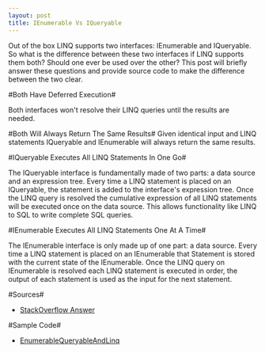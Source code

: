 ```yaml
---
layout: post
title: IEnumerable Vs IQueryable
---
```

Out of the box LINQ supports two interfaces: IEnumerable and IQueryable. So what is the difference between these two interfaces if LINQ supports them both? Should one ever be used over the other? This post will briefly answer these questions and provide source code to make the difference between the two clear.

#Both Have Deferred Execution#

Both interfaces won't resolve their LINQ queries until the results are needed.

#Both Will Always Return The Same Results#
Given identical input and LINQ statements IQueryable and IEnumerable will always return the same results.

#IQueryable Executes All LINQ Statements In One Go#

The IQueryable interface is fundamentally made of two parts: a data source and an expression tree. Every time a LINQ statement is placed on an IQueryable, the statement is added to the interface's expression tree. Once the LINQ query is resolved the cumulative expression of all LINQ statements will be executed once on the data source. This allows functionality like LINQ to SQL to write complete SQL queries.

#IEnumerable Executes All LINQ Statements One At A Time#

The IEnumerable interface is only made up of one part: a data source. Every time a LINQ statement is placed on an IEnumerable that Statement is stored with the current state of the IEnumerable. Once the LINQ query on IEnumerable is resolved each LINQ statement is executed in order, the output of each statement is used as the input for the next statement.

#Sources#

* [StackOverflow Answer][1]


#Sample Code#

* [EnumerableQueryableAndLinq][2]

[1]: http://stackoverflow.com/a/2876655/1066291
[2]: https://github.com/mrucker/.NET-Studies/tree/master/EnumerableQueryableAndLinq
